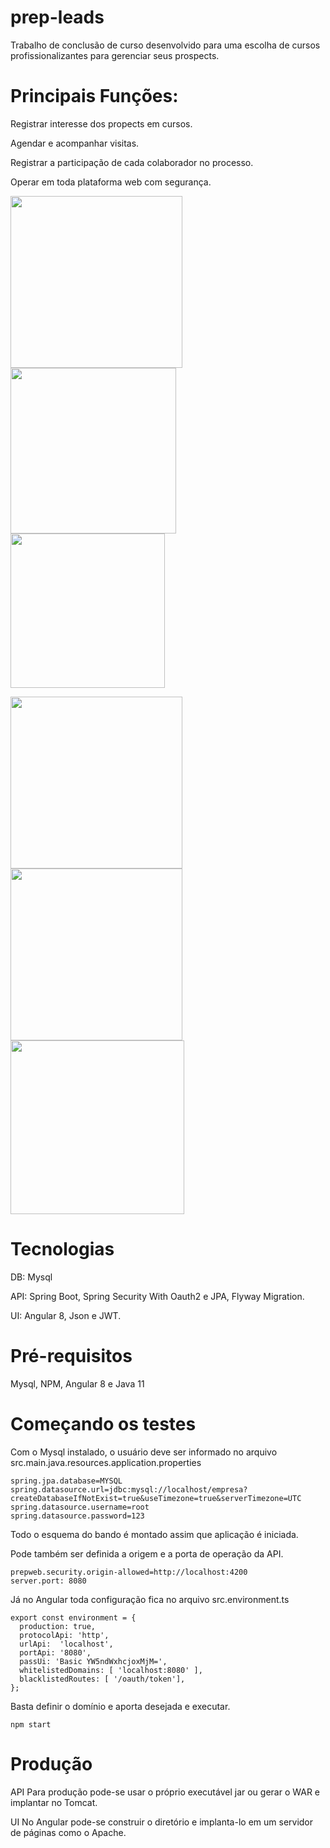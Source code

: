 # prep-leads
Trabalho de conclusão de curso desenvolvido para uma escolha de cursos profissionalizantes para gerenciar seus prospects.

# Principais Funções:
<p>Registrar interesse dos propects em cursos.</p>
<p>Agendar e acompanhar visitas.</p>
<p>Registrar a participação de cada colaborador no processo.</p>
<p>Operar em toda plataforma web com segurança.</p>

<p>
  <img src="fotos/Pessoas.PNG" width="275px">
  <img src="fotos/Perfil.PNG" width="265px">
  <img src="fotos/Cadastro.PNG" width="247px">
</p>

<p>
  <img src="fotos/Cursos.PNG" width="275px">
  <img src="fotos/Agendamento.PNG" width="275px">
  <img src="fotos/Lista de Agendamentos.PNG" width="278px">
</p>

# Tecnologias
<p>DB: Mysql
<p>API: Spring Boot, Spring Security With Oauth2 e JPA, Flyway Migration.
<p>UI: Angular 8, Json e JWT.

# Pré-requisitos
Mysql, NPM, Angular 8 e Java 11

# Começando os testes
Com o Mysql instalado, o usuário deve ser informado no arquivo src.main.java.resources.application.properties
```
spring.jpa.database=MYSQL
spring.datasource.url=jdbc:mysql://localhost/empresa?createDatabaseIfNotExist=true&useTimezone=true&serverTimezone=UTC
spring.datasource.username=root
spring.datasource.password=123
```
Todo o esquema do bando é montado assim que aplicação é iniciada.

Pode também ser definida a origem e a porta de operação da API.
```
prepweb.security.origin-allowed=http://localhost:4200
server.port: 8080
```

Já no Angular toda configuração fica no arquivo src.environment.ts
```
export const environment = {
  production: true,
  protocolApi: 'http',
  urlApi:  'localhost',
  portApi: '8080',
  passUi: 'Basic YW5ndWxhcjoxMjM=',
  whitelistedDomains: [ 'localhost:8080' ],
  blacklistedRoutes: [ '/oauth/token'],
};
```
Basta definir o domínio e aporta desejada e executar.
```
npm start
```

# Produção
API
Para produção pode-se usar o próprio executável jar ou gerar o WAR e implantar no Tomcat.

UI
No Angular pode-se construir o diretório e implanta-lo em um servidor de páginas como o Apache.
